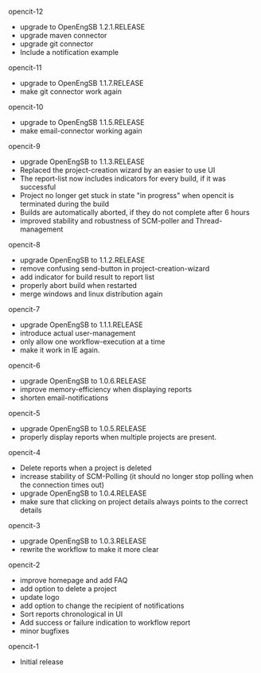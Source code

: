 opencit-12
  * upgrade to OpenEngSB 1.2.1.RELEASE
  * upgrade maven connector
  * upgrade git connector
  * Include a notification example

opencit-11
  * upgrade to OpenEngSB 1.1.7.RELEASE
  * make git connector work again

opencit-10
  * upgrade to OpenEngSB 1.1.5.RELEASE
  * make email-connector working again

opencit-9
  * upgrade OpenEngSB to 1.1.3.RELEASE
  * Replaced the project-creation wizard by an easier to use UI
  * The report-list now includes indicators for every build, if it was successful
  * Project no longer get stuck in state "in progress" when opencit is terminated during the build
  * Builds are automatically aborted, if they do not complete after 6 hours
  * improved stability and robustness of SCM-poller and Thread-management

opencit-8
  * upgrade OpenEngSB to 1.1.2.RELEASE
  * remove confusing send-button in project-creation-wizard
  * add indicator for build result to report list
  * properly abort build when restarted
  * merge windows and linux distribution again

opencit-7
  * upgrade OpenEngSB to 1.1.1.RELEASE
  * introduce actual user-management
  * only allow one workflow-execution at a time
  * make it work in IE again.

opencit-6
  * upgrade OpenEngSB to 1.0.6.RELEASE
  * improve memory-efficiency when displaying reports
  * shorten email-notifications

opencit-5
  * upgrade OpenEngSB to 1.0.5.RELEASE
  * properly display reports when multiple projects are present.

opencit-4
  * Delete reports when a project is deleted
  * increase stability of SCM-Polling (it should no longer stop polling when the connection times out)
  * upgrade OpenEngSB to 1.0.4.RELEASE
  * make sure that clicking on project details always points to the correct details

opencit-3
  * upgrade OpenEngSB to 1.0.3.RELEASE
  * rewrite the workflow to make it more clear

opencit-2
  * improve homepage and add FAQ
  * add option to delete a project
  * update logo
  * add option to change the recipient of notifications
  * Sort reports chronological in UI
  * Add success or failure indication to workflow report
  * minor bugfixes

opencit-1
  * Initial release
